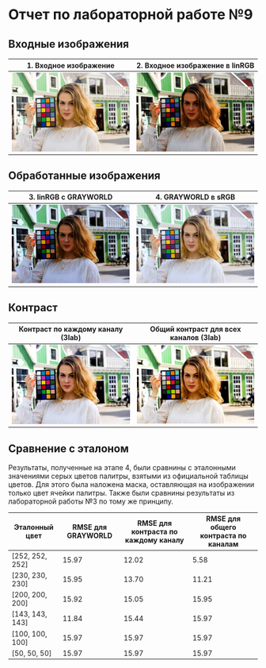 # Отчет по лабораторной работе №9

## Входные изображения

|  1. Входное изображение          | 2. Входное изображение в linRGB  |
|----------------------------------|----------------------------------|
| ![seg](./input.jpg)              | ![seg](./lin_input.jpg)          |

## Обработанные изображения

| 3. linRGB с GRAYWORLD             | 4. GRAYWORLD в sRGB             |
|----------------------------------|----------------------------------|
| ![seg](./grayworld_lin_input.jpg)| ![bin](./new_pic.jpg)           |

## Контраст

| Контраст по каждому каналу (3lab)                   | Общий контраст для всех каналов (3lab)           |
|-----------------------------------------------------|--------------------------------------------------|
| ![seg](../lab03/output/splited_channel_picture.jpg) | ![bin](../lab03/output/second_way_picture.jpg)   |

## Сравнение с эталоном

Результаты, полученные на этапе 4, были сравнины с эталонными значениями серых цветов палитры, взятыми из официальной таблицы цветов. Для этого была наложена маска, оставляющая на изображении только цвет ячейки палитры. Также были сравнины результаты из лабораторной работы №3 по тому же принципу.

| Эталонный цвет   | RMSE для GRAYWORLD | RMSE для контраста по каждому каналу | RMSE для общего контраста по каналам |
|------------------|---------------------|--------------------------------------|---------------------------------------|
| [252, 252, 252]  | 15.97               | 12.02                                | 5.58                                 |
| [230, 230, 230]  | 15.95               | 13.70                                | 11.21                                |
| [200, 200, 200]  | 15.92               | 15.05                                | 15.95                                |
| [143, 143, 143]  | 11.84               | 15.44                                | 15.97                                |
| [100, 100, 100]  | 15.97               | 15.97                                | 15.97                                |
| [50, 50, 50]     | 15.97               | 15.97                                | 15.97                                |